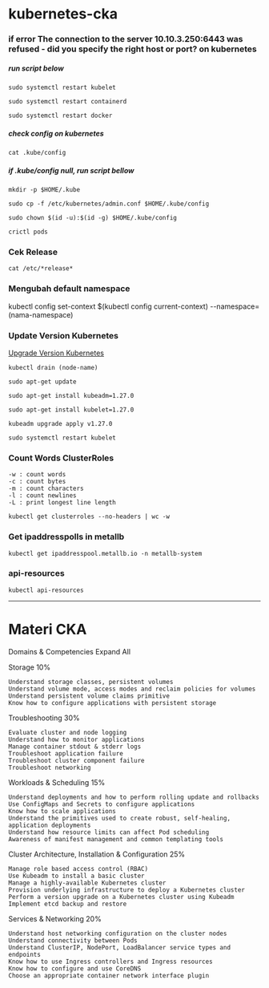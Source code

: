 # kubernetes-cka


### if error The connection to the server 10.10.3.250:6443 was refused - did you specify the right host or port? on kubernetes

##### run script below
```
sudo systemctl restart kubelet

sudo systemctl restart containerd

sudo systemctl restart docker
```

##### check config on kubernetes
```
cat .kube/config
```

##### if .kube/config null, run script bellow
```
mkdir -p $HOME/.kube

sudo cp -f /etc/kubernetes/admin.conf $HOME/.kube/config

sudo chown $(id -u):$(id -g) $HOME/.kube/config
```

```
crictl pods
```


### Cek Release
```
cat /etc/*release*
```


### Mengubah default namespace
kubectl config set-context $(kubectl config current-context) --namespace=(nama-namespace)


### Update Version Kubernetes

[Upgrade Version Kubernetes](https://kubernetes.io/docs/tasks/administer-cluster/kubeadm/kubeadm-upgrade/)

```
kubectl drain (node-name)

sudo apt-get update

sudo apt-get install kubeadm=1.27.0

sudo apt-get install kubelet=1.27.0

kubeadm upgrade apply v1.27.0

sudo systemctl restart kubelet
```

### Count Words ClusterRoles
```
-w : count words
-c : count bytes
-m : count characters
-l : count newlines
-L : print longest line length

kubectl get clusterroles --no-headers | wc -w
```

### Get ipaddresspolls in metallb
```
kubectl get ipaddresspool.metallb.io -n metallb-system
```


### api-resources
```
kubectl api-resources
```


---------------------------------------------------------------------------------------------------------


# Materi CKA

Domains & Competencies
Expand All

Storage 10%
```
Understand storage classes, persistent volumes
Understand volume mode, access modes and reclaim policies for volumes
Understand persistent volume claims primitive
Know how to configure applications with persistent storage
```

Troubleshooting 30%
```
Evaluate cluster and node logging
Understand how to monitor applications
Manage container stdout & stderr logs
Troubleshoot application failure
Troubleshoot cluster component failure
Troubleshoot networking
```

Workloads & Scheduling 15%
```
Understand deployments and how to perform rolling update and rollbacks
Use ConfigMaps and Secrets to configure applications
Know how to scale applications
Understand the primitives used to create robust, self-healing, application deployments
Understand how resource limits can affect Pod scheduling
Awareness of manifest management and common templating tools
```

Cluster Architecture, Installation & Configuration 25%
```
Manage role based access control (RBAC)
Use Kubeadm to install a basic cluster
Manage a highly-available Kubernetes cluster
Provision underlying infrastructure to deploy a Kubernetes cluster
Perform a version upgrade on a Kubernetes cluster using Kubeadm
Implement etcd backup and restore
```

Services & Networking 20%
```
Understand host networking configuration on the cluster nodes
Understand connectivity between Pods
Understand ClusterIP, NodePort, LoadBalancer service types and endpoints
Know how to use Ingress controllers and Ingress resources
Know how to configure and use CoreDNS
Choose an appropriate container network interface plugin
```

